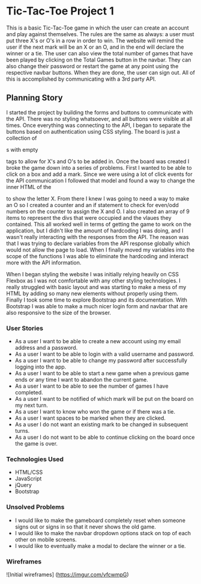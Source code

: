# Tic-Tac-Toe Project 1
This is a basic Tic-Tac-Toe game in which the user can create an account and play against themselves. The rules are the same as always: a user must put three X's or O's in a row in order to win. The website will remind the user if the next mark will be an X or an O, and in the end will declare the winner or a tie. The user can also view the total number of games that have been played by clicking on the Total Games button in the navbar. They can also change their password or restart the game at any point using the respective navbar buttons. When they are done, the user can sign out. All of this is accomplished by communicating with a 3rd party API.

## Planning Story
I started the project by building the forms and buttons to communicate with the API. There was no styling whatsoever, and all buttons were visible at all times. Once everything was connecting to the API, I began to separate the buttons based on authentication using CSS styling. The board is just a collection of <div>s with empty <p> tags to allow for X's and O's to be added in. Once the board was created I broke the game down into a series of problems. First I wanted to be able to click on a box and add a mark. Since we were using a lot of click events for the API communication I followed that model and found a way to change the inner HTML of the <div> to show the letter X. From there I knew I was going to need a way to make an O so I created a counter and an if statement to check for even/odd numbers on the counter to assign the X and O. I also created an array of 9 items to represent the divs that were occupied and the vlaues they contained. This all worked well in terms of getting the game to work on the application, but I didn't like the amount of hardcoding I was doing, and I wasn't really interacting with the responses from the API. The reason was that I was trying to declare variables from the API response globally which would not allow the page to load. When I finally moved my variables into the scope of the functions I was able to eliminate the hardcoding and interact more with the API information.

When I began styling the website I was initially relying heavily on CSS Flexbox as I was not comfortable with any other styling technologies. I really struggled with basic layout and was starting to make a mess of my HTML by adding so many new elements without properly using them. Finally I took some time to explore Bootstrap and its documentation. With Bootstrap I was able to make a much nicer login form and navbar that are also responsive to the size of the browser.

### User Stories
* As a user I want to be able to create a new account using my email address and a password.
* As a user I want to be able to login with a valid username and password.
* As a user I want to be able to change my password after successfully logging into the app.
* As a user I want to be able to start a new game when a previous game ends or any time I want to abandon the current game.
* As a user I want to be able to see the number of games I have completed.
* As a user I want to be notified of which mark will be put on the board on my next turn.
* As a user I want to know who won the game or if there was a tie.
* As a user I want spaces to be marked when they are clicked.
* As a user I do not want an existing mark to be changed in subsequent turns.
* As a user I do not want to be able to continue clicking on the board once the game is over.

### Technologies Used
* HTML/CSS
* JavaScript
* jQuery
* Bootstrap

### Unsolved Problems
* I would like to make the gameboard completely reset when someone signs out or signs in so that it never shows the old game.
* I would like to make the navbar dropdown options stack on top of each other on mobile screens.
* I would like to eventually make a modal to declare the winner or a tie.

### Wireframes
![Initial wireframes] (https://imgur.com/vfcwmpG)
